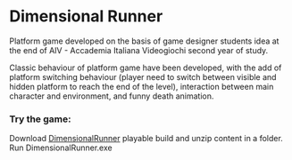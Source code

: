 # Dimensional Runner

Platform game developed on the basis of game designer students idea at the end of AIV - Accademia Italiana Videogiochi second year of study.

Classic behaviour of platform game have been developed, with the add of platform switching behaviour 
(player need to switch between visible and hidden platform to reach the end of the level), 
interaction between main character and environment, and funny death animation.

### Try the game:

Download [DimensionalRunner](https://github.com/Luca71/DimensionalRunner/blob/main/WindowsBuild/DimensionalRunner_V1.1.zip) playable build and unzip content in a folder.\
Run DimensionalRunner.exe
